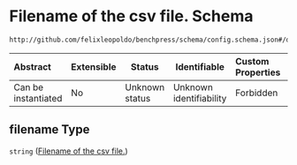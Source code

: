 # Filename of the csv file. Schema

```txt
http://github.com/felixleopoldo/benchpress/schema/config.schema.json#/definitions/fixed_adjmats/properties/filename
```




| Abstract            | Extensible | Status         | Identifiable            | Custom Properties | Additional Properties | Access Restrictions | Defined In                                                                  |
| :------------------ | ---------- | -------------- | ----------------------- | :---------------- | --------------------- | ------------------- | --------------------------------------------------------------------------- |
| Can be instantiated | No         | Unknown status | Unknown identifiability | Forbidden         | Allowed               | none                | [config.schema.json\*](../../out/config.schema.json "open original schema") |

## filename Type

`string` ([Filename of the csv file.](config-definitions-fixed-adjacenty-matrix-of-a-graph-properties-filename-of-the-csv-file.md))
